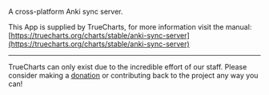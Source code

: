 A cross-platform Anki sync server.

This App is supplied by TrueCharts, for more information visit the manual: [https://truecharts.org/charts/stable/anki-sync-server](https://truecharts.org/charts/stable/anki-sync-server)

---

TrueCharts can only exist due to the incredible effort of our staff.
Please consider making a [donation](https://truecharts.org/sponsor) or contributing back to the project any way you can!
